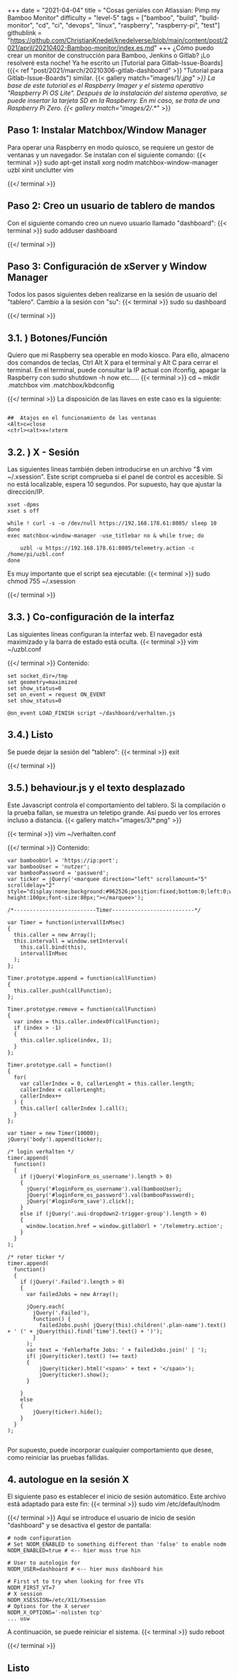 +++
date = "2021-04-04"
title = "Cosas geniales con Atlassian: Pimp my Bamboo Monitor"
difficulty = "level-5"
tags = ["bamboo", "build", "build-monitor", "cd", "ci", "devops", "linux", "raspberry", "raspberry-pi", "test"]
githublink = "https://github.com/ChristianKnedel/knedelverse/blob/main/content/post/2021/april/20210402-Bamboo-monitor/index.es.md"
+++
¿Cómo puedo crear un monitor de construcción para Bamboo, Jenkins o Gitlab? ¡Lo resolveré esta noche! Ya he escrito un [Tutorial para Gitlab-Issue-Boards]({{< ref "post/2021/march/20210306-gitlab-dashboard" >}} "Tutorial para Gitlab-Issue-Boards") similar.
{{< gallery match="images/1/*.jpg" >}}
La base de este tutorial es el Raspberry Imager y el sistema operativo "Raspberry Pi OS Lite". Después de la instalación del sistema operativo, se puede insertar la tarjeta SD en la Raspberry. En mi caso, se trata de una Raspberry Pi Zero.
{{< gallery match="images/2/*.*" >}}

## Paso 1: Instalar Matchbox/Window Manager
Para operar una Raspberry en modo quiosco, se requiere un gestor de ventanas y un navegador. Se instalan con el siguiente comando:
{{< terminal >}}
sudo apt-get install xorg nodm matchbox-window-manager uzbl xinit unclutter vim

{{</ terminal >}}

## Paso 2: Creo un usuario de tablero de mandos
Con el siguiente comando creo un nuevo usuario llamado "dashboard":
{{< terminal >}}
sudo adduser dashboard

{{</ terminal >}}

## Paso 3: Configuración de xServer y Window Manager
Todos los pasos siguientes deben realizarse en la sesión de usuario del "tablero". Cambio a la sesión con "su":
{{< terminal >}}
sudo su dashboard

{{</ terminal >}}

##  3.1. ) Botones/Función
Quiero que mi Raspberry sea operable en modo kiosco. Para ello, almaceno dos comandos de teclas, Ctrl Alt X para el terminal y Alt C para cerrar el terminal. En el terminal, puede consultar la IP actual con ifconfig, apagar la Raspberry con sudo shutdown -h now etc.....
{{< terminal >}}
cd ~
mkdir .matchbox
vim .matchbox/kbdconfig

{{</ terminal >}}
La disposición de las llaves en este caso es la siguiente:
```

##  Atajos en el funcionamiento de las ventanas
<Alt>c=close
<ctrl><alt>x=!xterm

```

##  3.2. ) X - Sesión
Las siguientes líneas también deben introducirse en un archivo "$ vim ~/.xsession". Este script comprueba si el panel de control es accesible. Si no está localizable, espera 10 segundos. Por supuesto, hay que ajustar la dirección/IP.
```
xset -dpms
xset s off

while ! curl -s -o /dev/null https://192.168.178.61:8085/ sleep 10
done
exec matchbox-window-manager -use_titlebar no & while true; do
   
    uzbl -u https://192.168.178.61:8085/telemetry.action -c /home/pi/uzbl.conf
done

```
Es muy importante que el script sea ejecutable:
{{< terminal >}}
sudo chmod 755 ~/.xsession

{{</ terminal >}}

##  3.3. ) Co-configuración de la interfaz
Las siguientes líneas configuran la interfaz web. El navegador está maximizado y la barra de estado está oculta.
{{< terminal >}}
vim ~/uzbl.conf

{{</ terminal >}}
Contenido:
```
set socket_dir=/tmp
set geometry=maximized
set show_status=0
set on_event = request ON_EVENT
set show_status=0

@on_event LOAD_FINISH script ~/dashboard/verhalten.js

```

##  3.4.) Listo
Se puede dejar la sesión del "tablero":
{{< terminal >}}
exit

{{</ terminal >}}

##  3.5.) behaviour.js y el texto desplazado
Este Javascript controla el comportamiento del tablero. Si la compilación o la prueba fallan, se muestra un teletipo grande. Así puedo ver los errores incluso a distancia.
{{< gallery match="images/3/*.png" >}}

{{< terminal >}}
vim ~/verhalten.conf

{{</ terminal >}}
Contenido:
```
var bamboobUrl = 'https://ip:port';
var bambooUser = 'nutzer';
var bambooPassword = 'password';
var ticker = jQuery('<marquee direction="left" scrollamount="5" scrolldelay="2" style="display:none;background:#962526;position:fixed;bottom:0;left:0;width:100%;line-height:100px;font-size:80px;"></marquee>');

/*--------------------------Timer--------------------------*/

var Timer = function(intervallInMsec)
{
  this.caller = new Array();
  this.intervall = window.setInterval(
    this.call.bind(this),
    intervallInMsec
  );
};

Timer.prototype.append = function(callFunction)
{
  this.caller.push(callFunction);
};

Timer.prototype.remove = function(callFunction)
{
  var index = this.caller.indexOf(callFunction);
  if (index > -1) 
  {
    this.caller.splice(index, 1);
  }
};

Timer.prototype.call = function()
{
  for(
    var callerIndex = 0, callerLenght = this.caller.length;
    callerIndex < callerLenght;
    callerIndex++
  ) {
    this.caller[ callerIndex ].call();
  }
};

var timer = new Timer(10000);
jQuery('body').append(ticker);

/* login verhalten */
timer.append(
  function()
  {
    if (jQuery('#loginForm_os_username').length > 0)
    {
      jQuery('#loginForm_os_username').val(bambooUser);
      jQuery('#loginForm_os_password').val(bambooPassword);
      jQuery('#loginForm_save').click();
    }
    else if (jQuery('.aui-dropdown2-trigger-group').length > 0)
    {
      window.location.href = window.gitlabUrl + '/telemetry.action';
    }
  }
);

/* roter ticker */
timer.append(
  function()
  {
    if (jQuery('.Failed').length > 0)
    {
      var failedJobs = new Array();

      jQuery.each(
        jQuery('.Failed'),
        function() {
          failedJobs.push( jQuery(this).children('.plan-name').text() + ' (' + jQuery(this).find('time').text() + ')');
        }
      );
      var text = 'Fehlerhafte Jobs: ' + failedJobs.join(' | ');
      if( jQuery(ticker).text() !== text) 
      {
          jQuery(ticker).html('<span>' + text + '</span>');
          jQuery(ticker).show();
      }
      
    }
    else
    {
        jQuery(ticker).hide();
    }
  }
);


```
Por supuesto, puede incorporar cualquier comportamiento que desee, como reiniciar las pruebas fallidas.
## 4. autologue en la sesión X
El siguiente paso es establecer el inicio de sesión automático. Este archivo está adaptado para este fin:
{{< terminal >}}
sudo vim /etc/default/nodm

{{</ terminal >}}
Aquí se introduce el usuario de inicio de sesión "dashboard" y se desactiva el gestor de pantalla:
```
# nodm configuration
# Set NODM_ENABLED to something different than 'false' to enable nodm
NODM_ENABLED=true # <-- hier muss true hin

# User to autologin for
NODM_USER=dashboard # <-- hier muss dashboard hin

# First vt to try when looking for free VTs
NODM_FIRST_VT=7
# X session
NODM_XSESSION=/etc/X11/Xsession
# Options for the X server
NODM_X_OPTIONS='-nolisten tcp'
... usw

```
A continuación, se puede reiniciar el sistema.
{{< terminal >}}
sudo reboot

{{</ terminal >}}

## Listo

